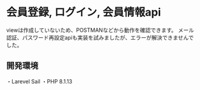# 会員登録, ログイン, 会員情報api
viewは作成していないため、POSTMANなどから動作を確認できます。
メール認証、パスワード再設定apiも実装を試みましたが、エラーが解決できませんでした。
## 開発環境
・Larevel Sail ・PHP 8.1.13

